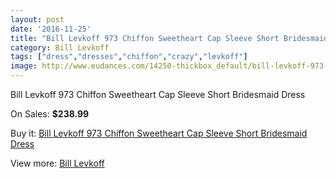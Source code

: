 ```yaml
---
layout: post
date: '2016-11-25'
title: "Bill Levkoff 973 Chiffon Sweetheart Cap Sleeve Short Bridesmaid Dress"
category: Bill Levkoff
tags: ["dress","dresses","chiffon","crazy","levkoff"]
image: http://www.eudances.com/14250-thickbox_default/bill-levkoff-973-chiffon-sweetheart-cap-sleeve-short-bridesmaid-dress.jpg
---
```

Bill Levkoff 973 Chiffon Sweetheart Cap Sleeve Short Bridesmaid Dress

On Sales: **$238.99**
<a href="https://www.eudances.com/en/bill-levkoff/4279-bill-levkoff-973-chiffon-sweetheart-cap-sleeve-short-bridesmaid-dress.html"><amp-img layout="responsive" width="600" height="600" src="//www.eudances.com/14250-thickbox_default/bill-levkoff-973-chiffon-sweetheart-cap-sleeve-short-bridesmaid-dress.jpg" alt="Bill Levkoff 973 Chiffon Sweetheart Cap Sleeve Short Bridesmaid Dress 0" /></a>
<a href="https://www.eudances.com/en/bill-levkoff/4279-bill-levkoff-973-chiffon-sweetheart-cap-sleeve-short-bridesmaid-dress.html"><amp-img layout="responsive" width="600" height="600" src="//www.eudances.com/14251-thickbox_default/bill-levkoff-973-chiffon-sweetheart-cap-sleeve-short-bridesmaid-dress.jpg" alt="Bill Levkoff 973 Chiffon Sweetheart Cap Sleeve Short Bridesmaid Dress 1" /></a>
<a href="https://www.eudances.com/en/bill-levkoff/4279-bill-levkoff-973-chiffon-sweetheart-cap-sleeve-short-bridesmaid-dress.html"><amp-img layout="responsive" width="600" height="600" src="//www.eudances.com/14252-thickbox_default/bill-levkoff-973-chiffon-sweetheart-cap-sleeve-short-bridesmaid-dress.jpg" alt="Bill Levkoff 973 Chiffon Sweetheart Cap Sleeve Short Bridesmaid Dress 2" /></a>
<a href="https://www.eudances.com/en/bill-levkoff/4279-bill-levkoff-973-chiffon-sweetheart-cap-sleeve-short-bridesmaid-dress.html"><amp-img layout="responsive" width="600" height="600" src="//www.eudances.com/14253-thickbox_default/bill-levkoff-973-chiffon-sweetheart-cap-sleeve-short-bridesmaid-dress.jpg" alt="Bill Levkoff 973 Chiffon Sweetheart Cap Sleeve Short Bridesmaid Dress 3" /></a>

Buy it: [Bill Levkoff 973 Chiffon Sweetheart Cap Sleeve Short Bridesmaid Dress](https://www.eudances.com/en/bill-levkoff/4279-bill-levkoff-973-chiffon-sweetheart-cap-sleeve-short-bridesmaid-dress.html "Bill Levkoff 973 Chiffon Sweetheart Cap Sleeve Short Bridesmaid Dress")

View more: [Bill Levkoff](https://www.eudances.com/en/57-bill-levkoff "Bill Levkoff")